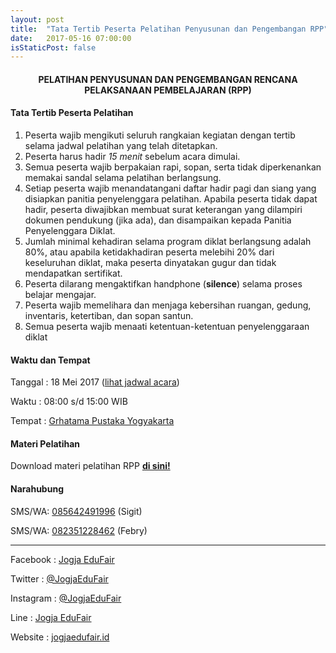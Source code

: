 ```yaml
---
layout: post
title:  "Tata Tertib Peserta Pelatihan Penyusunan dan Pengembangan RPP"
date:   2017-05-16 07:00:00
isStaticPost: false
---
```


#### <center> PELATIHAN PENYUSUNAN DAN PENGEMBANGAN RENCANA PELAKSANAAN PEMBELAJARAN (RPP)</center>

#### Tata Tertib Peserta Pelatihan

1. Peserta wajib mengikuti seluruh rangkaian kegiatan dengan tertib selama jadwal pelatihan yang telah ditetapkan.
2. Peserta harus hadir *15 menit* sebelum acara dimulai.
3. Semua peserta wajib berpakaian rapi, sopan, serta tidak diperkenankan memakai sandal selama pelatihan berlangsung.
4. Setiap peserta wajib menandatangani daftar hadir pagi dan siang yang disiapkan panitia penyelenggara pelatihan. Apabila peserta tidak dapat hadir, peserta diwajibkan membuat surat keterangan yang dilampiri dokumen pendukung (jika ada), dan disampaikan kepada Panitia Penyelenggara Diklat.
5. Jumlah minimal kehadiran selama program diklat berlangsung adalah 80%, atau apabila ketidakhadiran peserta melebihi 20% dari keseluruhan diklat, maka peserta dinyatakan gugur dan tidak mendapatkan sertifikat.
6. Peserta dilarang mengaktifkan handphone (**silence**) selama proses belajar mengajar.
7. Peserta wajib memelihara dan menjaga kebersihan ruangan, gedung, inventaris, ketertiban, dan sopan santun.
8. Semua peserta wajib menaati ketentuan-ketentuan penyelenggaraan diklat

#### Waktu dan Tempat

<i class="fa fa-calendar fa-lg"></i> Tanggal	: 18 Mei 2017 (<a href="/schedule/" target="_blank">lihat jadwal acara</a>)

<i class="fa fa-clock-o fa-lg"></i> Waktu	: 08:00 s/d 15:00 WIB

<i class="fa fa-map-marker fa-lg"></i> Tempat	: <a href="/direction/" target="_blank">Grhatama Pustaka Yogyakarta</a>

#### Materi Pelatihan

Download materi pelatihan RPP <a href="https://drive.google.com/drive/folders/0B17yPR_dzZrZaV9Zak5yVFdTYnc?usp=sharing"><b>di sini!</b></a>

#### Narahubung

<i class="fa fa-whatsapp fa-lg"></i> SMS/WA: <a href="tel:085642491996">085642491996</a> (Sigit)

<i class="fa fa-whatsapp fa-lg"></i> SMS/WA: <a href="tel:082351228462">082351228462</a> (Febry)

<hr/>

<i class="fa fa-facebook-square fa-lg"></i> Facebook  : [Jogja EduFair](https://facebook.com/JogjaEduFair)

<i class="fa fa-twitter fa-lg"></i> Twitter : [@JogjaEduFair](https://twitter.com/JogjaEduFair)

<i class="fa fa-instagram fa-lg"></i> Instagram	: [@JogjaEduFair](https://instagram.com/JogjaEduFair)

<i class="fa fa-wechat fa-lg"></i> Line	: [Jogja EduFair](http://line.me/ti/p/~@ftj7214w)

<i class="fa fa-globe fa-lg"></i> Website	: [jogjaedufair.id](https://jogjaedufair.id)
